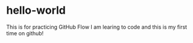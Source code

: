 # hello-world
This is for practicing GitHub Flow
I am learing to code and this is my first time on github!
